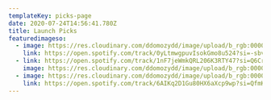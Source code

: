 ```yaml
---
templateKey: picks-page
date: 2020-07-24T14:56:41.780Z
title: Launch Picks
featuredimageso:
  - image: https://res.cloudinary.com/ddomozydd/image/upload/b_rgb:000000,e_gradient_fade:20,y_-0.5/v1595602866/songmachine-1580231443-608x608_fauhpx.jpg
    link: https://open.spotify.com/track/0yLtmwgpuvIsokGmo8u524?si=-sbvAdoHQfKtRMzuY3CpjQ
  - link: https://open.spotify.com/track/1nF7jeWmkQRL206K3RTY47?si=Q6CrFEklSkinzWrs07CJjg
    image: https://res.cloudinary.com/ddomozydd/image/upload/b_rgb:000000,e_gradient_fade:20,y_-0.5/v1595603175/Inter_ygswn5.jpg
  - image: https://res.cloudinary.com/ddomozydd/image/upload/b_rgb:000000,e_gradient_fade:20,y_-0.5/v1595602863/oh_sees_smote_reverser_ibsmab.jpg
    link: https://open.spotify.com/track/6AIKq2D1Gu80HX6aXcp9wp?si=QfmK6OecQ1OEm37ZBa7Rzw
---
```

